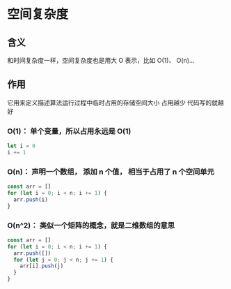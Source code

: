 # 空间复杂度

## 含义

和时间复杂度一样，空间复杂度也是用大 O 表示，比如 O(1)、 O(n)...

## 作用

它用来定义描述算法运行过程中临时占用的存储空间大小
占用越少 代码写的就越好

### O(1)： 单个变量，所以占用永远是 O(1)

```javascript
let i = 0
i += 1
```

### O(n)： 声明一个数组， 添加 n 个值， 相当于占用了 n 个空间单元

```javascript
const arr = []
for (let i = 0; i < n; i += 1) {
  arr.push(i)
}
```

### O(n^2)： 类似一个矩阵的概念，就是二维数组的意思

```javascript
const arr = []
for (let i = 0; i < n; i += 1) {
  arr.push([])
  for (let j = 0; j < n; j += 1) {
    arr[i].push(j)
  }
}
```
